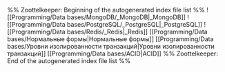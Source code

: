 %% Zoottelkeeper: Beginning of the autogenerated index file list  %%
 ![[Programming/Data bases/MongoDB/_MongoDB|_MongoDB]]
 ![[Programming/Data bases/PostgreSQL/_PostgreSQL|_PostgreSQL]]
 ![[Programming/Data bases/Redis/_Redis|_Redis]]
 [[Programming/Data bases/Нормальные формы|Нормальные формы]]
 [[Programming/Data bases/Уровни изолированности транзакций|Уровни изолированности транзакций]]
 [[Programming/Data bases/ACID|ACID]]
%% Zoottelkeeper: End of the autogenerated index file list  %%
